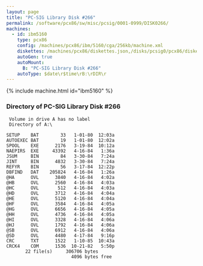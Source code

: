 ```yaml
---
layout: page
title: "PC-SIG Library Disk #266"
permalink: /software/pcx86/sw/misc/pcsig/0001-0999/DISK0266/
machines:
  - id: ibm5160
    type: pcx86
    config: /machines/pcx86/ibm/5160/cga/256kb/machine.xml
    diskettes: /machines/pcx86/diskettes.json,/disks/pcsig0/pcx86/diskettes.json
    autoGen: true
    autoMount:
      B: "PC-SIG Library Disk #266"
    autoType: $date\r$time\rB:\rDIR\r
---
```


{% include machine.html id="ibm5160" %}

### Directory of PC-SIG Library Disk #266

     Volume in drive A has no label
     Directory of A:\

    SETUP    BAT        33   1-01-80  12:03a
    AUTOEXEC BAT        19   1-01-80  12:02a
    SPOOL    EXE      2176   3-19-84  10:12a
    NAEPIRS  EXE     43392   4-16-84   1:36a
    JSUM     BIN        84   3-30-84   7:24a
    JINT     BIN      4832   3-30-84   7:24a
    REFYR    BIN        56   3-17-84  12:22p
    DBFIND   DAT    205824   4-16-84   1:26a
    @HA      OVL      3840   4-16-84   4:02a
    @HB      OVL      2560   4-16-84   4:03a
    @HC      OVL       512   4-16-84   4:03a
    @HD      OVL      3712   4-16-84   4:04a
    @HE      OVL      5120   4-16-84   4:04a
    @HF      OVL      3584   4-16-84   4:05a
    @HG      OVL      6656   4-16-84   4:05a
    @HH      OVL      4736   4-16-84   4:05a
    @HI      OVL      3328   4-16-84   4:06a
    @HJ      OVL      1792   4-16-84   4:06a
    @SB      OVL      6912   4-16-84   4:06a
    @SD      OVL      4480   4-17-84   9:16p
    CRC      TXT      1522   1-10-85  10:43a
    CRCK4    COM      1536  10-21-82   5:50p
           22 file(s)     306706 bytes
                            4096 bytes free
